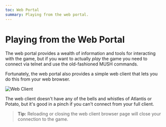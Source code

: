 ```yaml
---
toc: Web Portal
summary: Playing from the web portal.
---
```


# Playing from the Web Portal

The web portal provides a wealth of information and tools for interacting with the game, but if you want to actually _play_ the game you need to connect via telnet and use the old-fashioned MUSH commands.  

Fortunately, the web portal also provides a simple web client that lets you do this from your web browser.

![Web Client](/theme_images/web_client.png)

The web client doesn't have any of the bells and whistles of Atlantis or Potato, but it's good in a pinch if you can't connect from your full client.

> **Tip:** Reloading or closing the web client browser page will close your connection to the game.